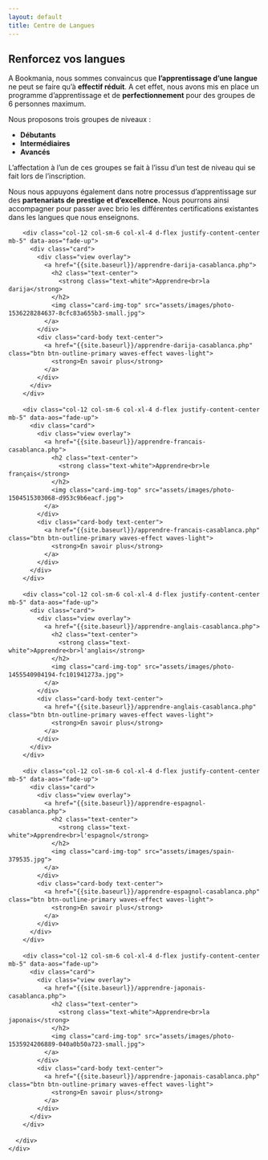 ```yaml
---
layout: default
title: Centre de Langues
---
```

<main id="nos-metiers" class="centre-langues">

  <section class="container mt-4 mt-sm-5 pt-5 pb-4">
    <div class="mt-4">
      <h1 class="font-weight-normal mb-4">
        <strong>Renforcez vos langues</strong>
      </h1>
    </div>
    <p>
      A Bookmania, nous sommes convaincus que <strong>l’apprentissage d’une langue</strong> ne peut se faire qu’à <strong>effectif réduit</strong>. A cet effet, nous avons mis en place un programme d’apprentissage et de <strong>perfectionnement</strong> pour des groupes de 6 personnes maximum.
    </p>
    <p>
      Nous proposons trois groupes de niveaux :
    </p>
    <ul class="list-unstyled">
      <li>
        <i class="fas fa-check mx-3"></i>
        <strong>Débutants</strong>
      </li>
      <li>
        <i class="fas fa-check mx-3"></i>
        <strong>Intermédiaires</strong>
      </li>
      <li>
        <i class="fas fa-check mx-3"></i>
        <strong>Avancés</strong>
      </li>
    </ul>
    <p>
      L’affectation à l’un de ces groupes se fait à l’issu d’un test de niveau qui se fait lors de l’inscription.
    </p>
    <p>
      Nous nous appuyons également dans notre processus d’apprentissage sur des <strong>partenariats de prestige et d’excellence.</strong> Nous pourrons ainsi accompagner pour passer avec brio les différentes certifications existantes dans les langues que nous enseignons.
    </p>
  </section>

  <section class="pt-5 pb-3 blue-grey lighten-5">
    <div class="container">
      <div class="row justify-content-center">

        <div class="col-12 col-sm-6 col-xl-4 d-flex justify-content-center mb-5" data-aos="fade-up">
          <div class="card">
            <div class="view overlay">
              <a href="{{site.baseurl}}/apprendre-darija-casablanca.php">
                <h2 class="text-center">
                  <strong class="text-white">Apprendre<br>la darija</strong>
                </h2>
                <img class="card-img-top" src="assets/images/photo-1536228284637-8cfc83a655b3-small.jpg">
              </a>
            </div>
            <div class="card-body text-center">
              <a href="{{site.baseurl}}/apprendre-darija-casablanca.php" class="btn btn-outline-primary waves-effect waves-light">
                <strong>En savoir plus</strong>
              </a>
            </div>
          </div>
        </div>

        <div class="col-12 col-sm-6 col-xl-4 d-flex justify-content-center mb-5" data-aos="fade-up">
          <div class="card">
            <div class="view overlay">
              <a href="{{site.baseurl}}/apprendre-francais-casablanca.php">
                <h2 class="text-center">
                  <strong class="text-white">Apprendre<br>le français</strong>
                </h2>
                <img class="card-img-top" src="assets/images/photo-1504515303068-d953c9b6eacf.jpg">
              </a>
            </div>
            <div class="card-body text-center">
              <a href="{{site.baseurl}}/apprendre-francais-casablanca.php" class="btn btn-outline-primary waves-effect waves-light">
                <strong>En savoir plus</strong>
              </a>
            </div>
          </div>
        </div>

        <div class="col-12 col-sm-6 col-xl-4 d-flex justify-content-center mb-5" data-aos="fade-up">
          <div class="card">
            <div class="view overlay">
              <a href="{{site.baseurl}}/apprendre-anglais-casablanca.php">
                <h2 class="text-center">
                  <strong class="text-white">Apprendre<br>l'anglais</strong>
                </h2>
                <img class="card-img-top" src="assets/images/photo-1455540904194-fc101941273a.jpg">
              </a>
            </div>
            <div class="card-body text-center">
              <a href="{{site.baseurl}}/apprendre-anglais-casablanca.php" class="btn btn-outline-primary waves-effect waves-light">
                <strong>En savoir plus</strong>
              </a>
            </div>
          </div>
        </div>

        <div class="col-12 col-sm-6 col-xl-4 d-flex justify-content-center mb-5" data-aos="fade-up">
          <div class="card">
            <div class="view overlay">
              <a href="{{site.baseurl}}/apprendre-espagnol-casablanca.php">
                <h2 class="text-center">
                  <strong class="text-white">Apprendre<br>l'espagnol</strong>
                </h2>
                <img class="card-img-top" src="assets/images/spain-379535.jpg">
              </a>
            </div>
            <div class="card-body text-center">
              <a href="{{site.baseurl}}/apprendre-espagnol-casablanca.php" class="btn btn-outline-primary waves-effect waves-light">
                <strong>En savoir plus</strong>
              </a>
            </div>
          </div>
        </div>

        <div class="col-12 col-sm-6 col-xl-4 d-flex justify-content-center mb-5" data-aos="fade-up">
          <div class="card">
            <div class="view overlay">
              <a href="{{site.baseurl}}/apprendre-japonais-casablanca.php">
                <h2 class="text-center">
                  <strong class="text-white">Apprendre<br>la japonais</strong>
                </h2>
                <img class="card-img-top" src="assets/images/photo-1535924206889-040a0b50a723-small.jpg">
              </a>
            </div>
            <div class="card-body text-center">
              <a href="{{site.baseurl}}/apprendre-japonais-casablanca.php" class="btn btn-outline-primary waves-effect waves-light">
                <strong>En savoir plus</strong>
              </a>
            </div>
          </div>
        </div>

      </div>
    </div>
  </section>

</main>

